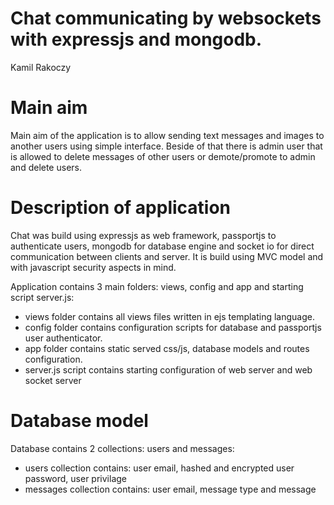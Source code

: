# Chat communicating by websockets with expressjs and mongodb.
Kamil Rakoczy

# Main aim
Main aim of the application is to allow sending text messages and images to another users using simple interface.
Beside of that there is admin user that is allowed to delete messages of other users or demote/promote to admin and delete users.

# Description of application
Chat was build using expressjs as web framework, passportjs to authenticate users, mongodb for database engine and socket io for direct communication between clients and server.
It is build using MVC model and with javascript security aspects in mind.

Application contains 3 main folders: views, config and app and starting script server.js:

 - views folder contains all views files written in ejs templating language.
 - config folder contains configuration scripts for database and passportjs user authenticator.
 - app folder contains static served css/js, database models and routes configuration.
 - server.js script contains starting configuration of web server and web socket server

 # Database model
 Database contains 2 collections: users and messages:
  - users collection contains: user email, hashed and encrypted user password, user privilage
  - messages collection contains: user email, message type and message

